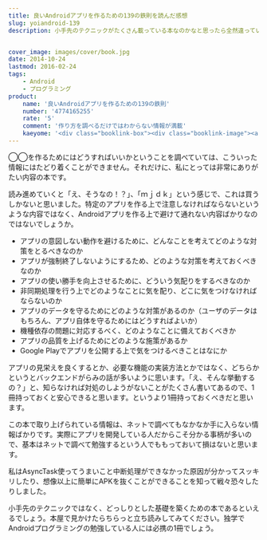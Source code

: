 ```yaml
---
title: 良いAndroidアプリを作るための139の鉄則を読んだ感想
slug: yoiandroid-139
description: 小手先のテクニックがたくさん載っている本なのかなと思ったら全然違っていて、アプリの土台をしっかり組むために知っておくべきことがいっぱいでした。特に独学でAndroidプログラミングの勉強している人には必携の一冊だと思います。


cover_image: images/cover/book.jpg
date: 2014-10-24
lastmod: 2016-02-24
tags: 
    - Android
    - プログラミング
product:
    name: '良いAndroidアプリを作るための139の鉄則'
    number: '4774165255'
    rate: '5'
    comment: '作り方を調べるだけではわからない情報が満載'
    kaeyome: '<div class="booklink-box"><div class="booklink-image"><a href="http://www.amazon.co.jp/exec/obidos/asin/4774165255/illusionspace-22/" rel="nofollow" target="_blank"><img src="http://ecx.images-amazon.com/images/I/510pbZeAFPL._SL160_.jpg" style="border: none;" /></a></div><div class="booklink-info"><div class="booklink-name"><a href="http://www.amazon.co.jp/exec/obidos/asin/4774165255/illusionspace-22/" rel="nofollow" target="_blank">良いAndroidアプリを作る139の鉄則</a><div class="booklink-powered-date">posted with <a href="http://yomereba.com" rel="nofollow" target="_blank">ヨメレバ</a></div></div><div class="booklink-detail">木田 学,おか じゅん,渡辺 考裕,奈良 進,荒川 祐一郎,兒島 友三郎,石立 宏志,小林 正興 技術評論社 2014-06-14    </div><div class="booklink-link2"><div class="shoplinkamazon"><a href="http://www.amazon.co.jp/exec/obidos/asin/4774165255/illusionspace-22/" rel="nofollow" target="_blank" title="アマゾン" >Amazon</a></div><div class="shoplinkkindle"><a href="http://www.amazon.co.jp/exec/obidos/ASIN/B00KX5FKCA/illusionspace-22/" rel="nofollow" target="_blank" >Kindle</a></div><div class="shoplinkrakuten"><a href="http://hb.afl.rakuten.co.jp/hgc/11acbc01.369b1bf6.11acbc02.cabf9fe9/?pc=http%3A%2F%2Fbooks.rakuten.co.jp%2Frb%2F12781261%2F%3Fscid%3Daf_ich_link_urltxt%26m%3Dhttp%3A%2F%2Fm.rakuten.co.jp%2Fev%2Fbook%2F" rel="nofollow" target="_blank" title="楽天ブックス" >楽天ブックス</a></div>                  	  	  	  	</div></div><div class="booklink-footer"></div></div>'
---
```


◯◯を作るためにはどうすればいいかということを調べていては、こういった情報にはたどり着くことができません。それだけに、私にとっては非常にありがたい内容の本です。

読み進めていくと「え、そうなの！？」、「ｍｊｄｋ」という感じで、これは買うしかないと思いました。特定のアプリを作る上で注意しなければならないというような内容ではなく、Androidアプリを作る上で避けて通れない内容ばかりなのではないでしょうか。

<ul>
<li>アプリの意図しない動作を避けるために、どんなことを考えてどのような対策をとるべきなのか</li>
<li>アプリが強制終了しないようにするため、どのような対策を考えておくべきなのか</li>
<li>アプリの使い勝手を向上させるために、どういう気配りをするべきなのか</li>
<li>非同期処理を行う上でどのようなことに気を配り、どこに気をつけなければならないのか</li>
<li>アプリのデータを守るためにどのような対策があるのか（ユーザのデータはもちろん、アプリ自体を守るためにはどうすればよいか）</li>
<li>機種依存の問題に対応するべく、どのようなことに備えておくべきか</li>
<li>アプリの品質を上げるためにどのような施策があるか</li>
<li>Google Playでアプリを公開する上で気をつけるべきことはなにか</li>
</ul>
アプリの見栄えを良くするとか、必要な機能の実装方法とかではなく、どちらかというとバックエンドがらみの話が多いように思います。「え、そんな挙動するの？」と、知らなければ対処のしようがないことがたくさん書いてあるので、1冊持っておくと安心できると思います。というより1冊持っておくべきだと思います。

この本で取り上げられている情報は、ネットで調べてもなかなか手に入らない情報ばかりです。実際にアプリを開発している人だからこそ分かる事柄が多いので、基本はネットで調べて勉強するという人でももっておいて損はないと思います。

私はAsyncTask使ってうまいこと中断処理ができなかった原因が分かってスッキリしたり、想像以上に簡単にAPKを抜くことができることを知って戦々恐々したりしました。

小手先のテクニックではなく、どっしりとした基礎を築くための本であるといえるでしょう。本屋で見かけたらちらっと立ち読みしてみてください。独学でAndroidプログラミングの勉強している人には必携の1冊でしょう。


  
